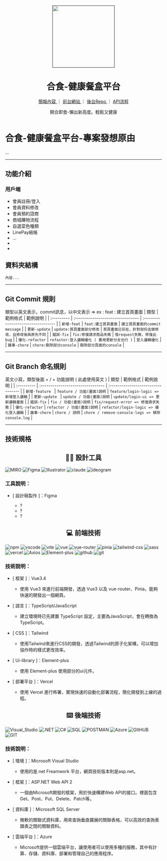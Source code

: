 <p align="center">
  <a href="">
    <img width="200" src ="">
  </a>
</p>

<h1 align="center" style="font-weight: 700">合食-健康餐盒平台</h1>

<div align="center" style="margin-bottom:24px">

  <a href="">
  簡報內容
  </a>
  <span>｜</span>
  <a href="https://rocket16th-healthy-mealbox.vercel.app/">
  前台網站
  </a>
  <span>｜</span>
  <a href="">
  後台Repo
  </a>
  <span>｜</span>
  <a href="https://www.notion.so/Page-API-0fb81c74a27840a7ac54a778ed345a6e">
  API流程
  </a>

<br>
<p>開合即食-懶出新高度。輕鬆又健康</p>
<img
  style="border-radius: 16px;"
  src="">
</div>

# 合食-健康餐盒平台-專案發想原由

...

---

## 功能介紹

### 用戶端

- 會員註冊/登入
- 會員資料修改
- 會員預約諮商
- 商城購物流程
- 自選菜色種類
- LinePay結帳
- ...
-
-

## 資料夾結構

```flow
內容...
```

---

## Git Commit 規則

類型以英文表示，commit訊息，以中文表示 ⇒ ex : feat : 建立首頁畫面
| 類型 | 範例格式 | 範例說明 |
| :--------- | :-------------------------------- | :--------------------------------- |
| `新增-feat` | `feat:建立首頁畫面` | `建立首頁畫面的commit message` |
| `更新-update` | `update:首頁畫面部分修改` | `首頁畫面已存在，針對部份去做修改，且修改後與原先不同` |
| `錯誤-fix` | `fix:修復請求商品失敗` | `發request失敗，修復此bug` |
| `優化-refactor` | `refastor:登入邏輯優化 ( 要用更新分支也行 )` | `登入邏輯優化` |
| `雜事-chore` | `chore:刪除部分console` | `刪除部分頁面的console` |

---

## Git Branch 命名規則

英文小寫，類型後面 + / + 功能說明 ( 此處使用英文 )
| 類型 | 範例格式 | 範例說明 |
| :--------- | :-------------------------------- | :--------------------------------- |
| `新增-feature ` | `feature / 功能(畫面)說明` | `feature/login-logic => 新增登入邏輯` |
| `更新-update ` | `update / 功能(畫面)說明` | `update/login-ui => 更新邏輯畫面` |
| `錯誤-fix` | `fix / 功能(畫面)說明` | `fix/request-error => 修復請求失敗` |
| `優化-refactor` | `refactor / 功能(畫面)說明` | `refactor/login-logic => 優化登入邏輯` |
| `雜事-chore` | `chore / 說明` | `chore / remove-console-logs => 移除console.log` |

---

## 技術規格

<h2 align="center">👩‍💻 設計工具</h2>
 <p>
  <img alt="MIRO" src="https://img.shields.io/badge/MIRO-yellow?style=for-the-badge&logo=MIRO"/>
  <img alt="Figma" src="https://img.shields.io/badge/Figma-blue?style=for-the-badge&logo=Figma"  />
  <img alt="Illustrator" src="https://img.shields.io/badge/Adobe_llustrator-orange?style=for-the-badge&logo=Adobe" />
  <img alt="claude" src="https://img.shields.io/badge/claude-%23D97757?style=for-the-badge&logo=claude" />
  <img alt="ideogram" src="https://img.shields.io/badge/ideogram-green?style=for-the-badge&logo=ideogram" />

### 工具說明：

- [ 設計稿製作 ]：Figma

  - ?
  - ?
  - ?
  </p>

<h2 align="center">💻 前端技術</h2>
 <p>
 <img alt="npm" src="https://img.shields.io/badge/npm-%23CA0000?style=for-the-badge&logo=npm">
  <img alt="vscode" src="https://img.shields.io/badge/vs_code-blue?style=for-the-badge&logo=vs_code">
  <img alt="vite" src="https://img.shields.io/badge/vite-yellow?style=for-the-badge&logo=vite&logoColor=white">
  <img alt="vue" src="https://img.shields.io/badge/vue3-%2304DF8F?style=for-the-badge&logo=vue">
  <img alt="vue-router" src="https://img.shields.io/badge/vue_router-%2319E490?style=for-the-badge&logo=vue_router">
  <img alt="pinia" src="https://img.shields.io/badge/pinia-yellow?style=for-the-badge&logo=pinia">
  <img alt="tailwind-css" src="https://img.shields.io/badge/Tailwind_Css-%2338BDF8?style=for-the-badge&logo=TailwindCss&logoColor=white">
  <img alt="sass" src="https://img.shields.io/badge/scss-%23C66394?style=for-the-badge&logo=sass&logoColor=white">
  <img alt="vercel" src="https://img.shields.io/badge/vercel-black?style=for-the-badge&logo=vercel">
  <img alt="Axios" src="https://img.shields.io/badge/Axios-8A2BE2?style=for-the-badge&logo=Axios">
  <img alt="Element-plus" src="https://img.shields.io/badge/Element_plus-%233F85ED?style=for-the-badge&logo=Element_plus">
  <img alt="github" src="https://img.shields.io/badge/github-black?style=for-the-badge&logo=github&logoColor=white">
  <img alt="git" src="https://img.shields.io/badge/git-%23E94E31?style=for-the-badge&logo=git&logoColor=white">

### 技術說明：

- [ 框架 ]：Vue3.4

  - 使用 Vue3 來進行前端開發，透過 Vue3 以及 vue-router、Pinia，能夠快速的開發出一個網頁。

- [ 語言 ]：TypeScript/JavaScript

  - 建立環境時已先建置 TypeScript 設定，主要為JavaScript，會在轉換為TypeScript。

- [ CSS ]：Tailwind

  - 使用Tailwind來進行CSS的開發，透過Tailwind的原子化架構，可以增加協作時的樣式更改效率。

- [ Ui-library ]：Element-plus

  - 使用 Element-plus 使用部分的ui元件。

- [ 部署平台 ]：Vercel
  - 使用 Vercel 進行佈署，實現快速的自動化部署流程，簡化開發到上線的過程。
  </p>

<h2 align="center">⌨️ 後端技術</h2>
 <p>
  <img alt="Visual_Studio" src="https://img.shields.io/badge/Visual_Studio-5C2D91?style=for-the-badge&logo=visual%20studio&logoColor=white" />
  <img alt=".NET" src="https://img.shields.io/badge/.NET-512BD4?style=for-the-badge&logo=dotnet&logoColor=white" />
  <img alt="C#" src="https://img.shields.io/badge/C%23-239120?style=for-the-badge&logo=c-sharp&logoColor=white" />
  <img alt="SQL" src="https://img.shields.io/badge/Microsoft%20SQL%20Server-CC2927?style=for-the-badge&logo=microsoft%20sql%20server&logoColor=white" />
  <img alt="POSTMAN" src="https://img.shields.io/badge/Postman-FF6C37?style=for-the-badge&logo=Postman&logoColor=white" />
  <img alt="Azure" src="https://img.shields.io/badge/microsoft%20azure-0089D6?style=for-the-badge&logo=microsoft-azure&logoColor=white" />
  <img alt="GItHUB" src="https://img.shields.io/badge/GitHub-100000?style=for-the-badge&logo=github&logoColor=white" />
  <img alt="GIT" src="https://img.shields.io/badge/GIT-E44C30?style=for-the-badge&logo=git&logoColor=white" />

### 技術說明：

- [ 環境 ]：Microsoft Visual Studio

  - 使用的是.net Freamwork 平台，網頁技術版本則是asp.net。

- [ 框架 ]：ASP.NET Web API 2

  - 一個由Microsoft開發的框架，用於快速構建Web API的接口。裡面包含Get、Post、Put、Delete、Patch等。

- [ 資料庫 ]：Microsoft SQL Server

  - 微軟的關聯式資料庫，用來查詢垂直擴展的關聯表格，可以高效的查詢表跟表之間的關聯資料。

- [ 雲端平台 ]：Azure
  - Microsoft提供一個雲端平台，讓使用者可以使用多種的服務，其中有計算、存儲、資料庫、部署和管理自己的應用程序。

</p>
